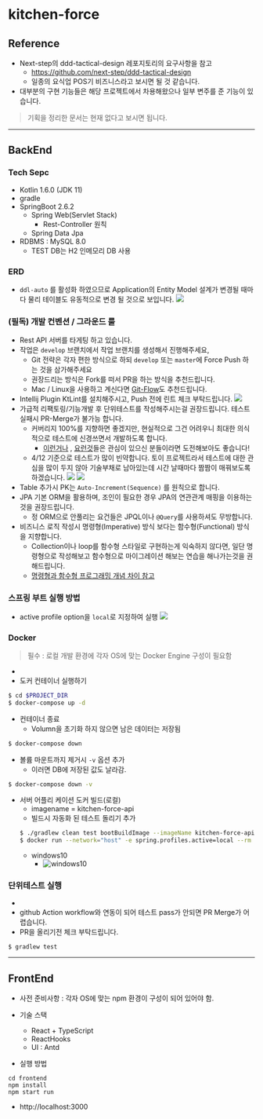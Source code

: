 # kitchen-force

## Reference
* Next-step의 ddd-tactical-design 레포지토리의 요구사항을 참고 
  * https://github.com/next-step/ddd-tactical-design
  * 일종의 요식업 POS기 비즈니스라고 보시면 될 것 같습니다.
* 대부분의 구현 기능들은 해당 프로젝트에서 차용해왔으나 일부 변주를 준 기능이 있습니다.
> 기획을 정리한 문서는 현재 없다고 보시면 됩니다.
---

## BackEnd 

### Tech Sepc
* Kotlin 1.6.0 (JDK 11)
* gradle 
* SpringBoot 2.6.2
  * Spring Web(Servlet Stack)
    * Rest-Controller 원칙
  * Spring Data Jpa
* RDBMS : MySQL 8.0
  * TEST DB는 H2 인메모리 DB 사용

### ERD
* ```ddl-auto``` 를 활성화 하였으므로 Application의 Entity Model 설계가 변경될 때마다 물리 테이블도 유동적으로 변경 될 것으로 보입니다.
![](./image/erd-ver-0.0.1.png)

### (필독) 개발 컨벤션 / 그라운드 룰
* Rest API 서버를 타게팅 하고 있습니다. 
* 작업은 ```develop``` 브랜치에서 작업 브랜치를 생성해서 진행해주세요,
  * Git 전략은 각자 편한 방식으로 하되 ```develop``` 또는 ```master```에 Force Push 하는 것을 삼가해주세요
  * 권장드리는 방식은 Fork를 떠서 PR을 하는 방식을 추천드립니다.
  * Mac / Linux을 사용하고 계신다면 [Git-Flow](https://techblog.woowahan.com/2553/)도 추천드립니다.
* Intellij Plugin KtLint를 설치해주시고, Push 전에 린트 체크 부탁드립니다.
![](./image/ktlint.png)
* 가급적 리팩토링/기능개발 후 단위테스트를 작성해주시는걸 권장드립니다. 테스트실패시 PR-Merge가 불가능 합니다.
  * 커버리지 100%를 지향하면 좋겠지만, 현실적으로 그건 어려우니 최대한 의식적으로 테스트에 신경쓰면서 개발하도록 합니다.
    * [이런거나](https://www.youtube.com/watch?v=cVxqrGHxutU) , [요런것](https://www.youtube.com/watch?v=jdlBu2vFv58)들은 관심이 있으신 분들이라면 도전해보아도 좋습니다!
  * 4/12 기준으로 테스트가 많이 빈약합니다. 토이 프로젝트라서 테스트에 대한 관심을 많이 두지 않아 기술부채로 남아있는데 시간 날때마다 짬짬이 매꿔보도록 하겠습니다.
![](./image/github-action-test-break-1.png)
![](./image/github-action-test-break-2.png)
* Table 추가시 PK는 `Auto-Increment(Sequence)` 를 원칙으로 합니다.
* JPA 기본 ORM을 활용하며, 조인이 필요한 경우 JPA의 연관관계 매핑을 이용하는 것을 권장드립니다.
  * 정 ORM으로 안풀리는 요건들은 JPQL이나 ```@Query```를 사용하셔도 무방합니다.
* 비즈니스 로직 작성시 명령형(Imperative) 방식 보다는 함수형(Functional) 방식을 지향합니다.
  * Collection이나 loop를 함수형 스타일로 구현하는게 익숙하지 않다면, 일단 명령형으로 작성해보고 함수형으로 마이그레이션 해보는 연습을 해나가는것을 권해드립니다.  
  * [명령형과 함수형 프로그래밍 개념 차이 참고](https://velog.io/@kyusung/%ED%95%A8%EC%88%98%ED%98%95-%ED%94%84%EB%A1%9C%EA%B7%B8%EB%9E%98%EB%B0%8D-%EC%9A%94%EC%95%BD)

### 스프링 부트 실행 방법
* active profile option을 ```local```로 지정하여 실행
![](./image/intellij-run-configuration.png)

### Docker
> 필수 : 로컬 개발 환경에 각자 OS에 맞는 Docker Engine 구성이 필요함
* 
* 도커 컨테이너 실행하기
```bash
$ cd $PROJECT_DIR
$ docker-compose up -d
```

* 컨테이너 종료
    * Volumn을 초기화 하지 않으면 남은 데이터는 저장됨

```bash
$ docker-compose down
```
* 볼륨 마운트까지 제거시 ```-v``` 옵션 추가
    * 이러면 DB에 저장된 값도 날라감.

```bash
$ docker-compose down -v
```

* 서버 어플리 케이션 도커 빌드(로컬)
  * imagename = kitchen-force-api 
  * 빌드시 자동화 된 테스트 돌리기 추가
  ```bash
  $ ./gradlew clean test bootBuildImage --imageName kitchen-force-api
  $ docker run --network="host" -e spring.profiles.active=local --rm -p 8080:8080 kitchen-force-api
  ```
  * windows10
    * ![windows10](./image/win10-docker-run.jpg)


### 단위테스트 실행

* 
* github Action workflow와 연동이 되어 테스트 pass가 안되면 PR Merge가 어렵습니다.
* PR을 올리기전 체크 부탁드립니다.
```
$ gradlew test
```


---

## FrontEnd
* 사전 준비사항 : 각자 OS에 맞는 npm 환경이 구성이 되어 있어야 함.
* 기술 스택
  * React + TypeScript
  * ReactHooks
  * UI : Antd

* 실행 방법
```
cd frontend
npm install
npm start run
```
* http://localhost:3000